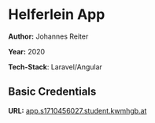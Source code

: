 # Helferlein App

**Author:** Johannes Reiter

**Year:** 2020

**Tech-Stack**: Laravel/Angular

## Basic Credentials

**URL:** [app.s1710456027.student.kwmhgb.at](app.s1710456027.student.kwmhgb.at) 
